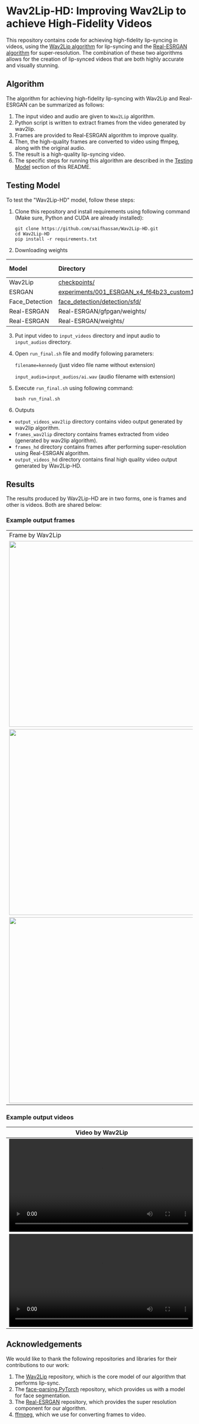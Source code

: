 # Wav2Lip-HD: Improving Wav2Lip to achieve High-Fidelity Videos

This repository contains code for achieving high-fidelity lip-syncing in videos, using the [Wav2Lip algorithm](https://github.com/Rudrabha/Wav2Lip) for lip-syncing and the [Real-ESRGAN algorithm](https://github.com/xinntao/Real-ESRGAN) for super-resolution. The combination of these two algorithms allows for the creation of lip-synced videos that are both highly accurate and visually stunning.

## Algorithm

The algorithm for achieving high-fidelity lip-syncing with Wav2Lip and Real-ESRGAN can be summarized as follows:

1. The input video and audio are given to `Wav2Lip` algorithm.
2. Python script is written to extract frames from the video generated by wav2lip.
3. Frames are provided to Real-ESRGAN algorithm to improve quality.
4. Then, the high-quality frames are converted to video using ffmpeg, along with the original audio.
5. The result is a high-quality lip-syncing video.
6. The specific steps for running this algorithm are described in the [Testing Model](https://github.com/saifhassan/Wav2Lip-HD#testing-model) section of this README.

## Testing Model

To test the "Wav2Lip-HD" model, follow these steps:

1. Clone this repository and install requirements using following command (Make sure, Python and CUDA are already installed):

    ```
    git clone https://github.com/saifhassan/Wav2Lip-HD.git
    cd Wav2Lip-HD
    pip install -r requirements.txt
    ```
    
2. Downloading weights

| Model        | Directory           | Download Link  |
| :------------- |:-------------| :-----:|
| Wav2Lip           | [checkpoints/](https://github.com/saifhassan/Wav2Lip-HD/tree/main/checkpoints)   | [Link](https://drive.google.com/drive/folders/1tB_uz-TYMePRMZzrDMdShWUZZ0JK3SIZ?usp=sharing) |
| ESRGAN            | [experiments/001_ESRGAN_x4_f64b23_custom16k_500k_B16G1_wandb/models/](https://github.com/saifhassan/Wav2Lip-HD/tree/main/experiments/001_ESRGAN_x4_f64b23_custom16k_500k_B16G1_wandb/models) | [Link](https://drive.google.com/file/d/1Al8lEpnx2K-kDX7zL2DBcAuDnSKXACPb/view?usp=sharing) |
| Face_Detection    | [face_detection/detection/sfd/](https://github.com/saifhassan/Wav2Lip-HD/tree/main/face_detection/detection/sfd) | [Link](https://drive.google.com/file/d/1uNLYCPFFmO-og3WSHyFytJQLLYOwH5uY/view?usp=sharing) |
| Real-ESRGAN       | Real-ESRGAN/gfpgan/weights/   | [Link](https://drive.google.com/drive/folders/1BLx6aMpHgFt41fJ27_cRmT8bt53kVAYG?usp=sharing) |
| Real-ESRGAN       | Real-ESRGAN/weights/          | [Link](https://drive.google.com/file/d/1qNIf8cJl_dQo3ivelPJVWFkApyEAGnLi/view?usp=sharing) |


3. Put input video to `input_videos` directory and input audio to `input_audios` directory.
4. Open `run_final.sh` file and modify following parameters:
 
     `filename=kennedy` (just video file name without extension)
     
     `input_audio=input_audios/ai.wav` (audio filename with extension)

5. Execute `run_final.sh` using following command:

    ```
    bash run_final.sh
    ```
    
6. Outputs

- `output_videos_wav2lip` directory contains video output generated by wav2lip algorithm.
- `frames_wav2lip` directory contains frames extracted from video (generated by wav2lip algorithm).
- `frames_hd` directory contains frames after performing super-resolution using Real-ESRGAN algorithm.
- `output_videos_hd` directory contains final high quality video output generated by Wav2Lip-HD.


## Results
The results produced by Wav2Lip-HD are in two forms, one is frames and other is videos. Both are shared below:

### Example output frames </summary>
<table>
  <tr>
    <td>Frame by Wav2Lip</td>
     <td>Optimized Frame</td>
  </tr>
  <tr>
    <td><img src="examples/1_low.jpg" width=500></td>
    <td><img src="examples/1_hd.jpg" width=500></td>
  </tr>
    <tr>
    <td><img src="examples/kennedy_low.jpg" width=500></td>
    <td><img src="examples/kennedy_hd.jpg" width=500></td>
  </tr>

  </tr>
    <tr>
    <td><img src="examples/mona_low.jpg" width=500></td>
    <td><img src="examples/mona_hd.jpg" width=500></td>
  </tr>
 </table>
 </Details>

 ### Example output videos
    
 | Video by Wav2Lip  | Optimized Video |
| ------------- | ------------- |
| <video src="https://user-images.githubusercontent.com/11873763/229389410-56d96244-8c67-4add-a43e-a4900aa9db88.mp4" width="500">  | <video src="https://user-images.githubusercontent.com/11873763/229389414-d5cb6d33-7772-47a7-b829-9e3d5c3945a1.mp4" width="500">|
| <video src="https://user-images.githubusercontent.com/11873763/229389751-507669f1-7772-4863-ab23-8df7f206a065.mp4" width="500">  | <video src="https://user-images.githubusercontent.com/11873763/229389962-5373b765-ce3a-4af2-bd6a-8be8543ee933.mp4" width="500">|

## Acknowledgements

We would like to thank the following repositories and libraries for their contributions to our work:

1. The [Wav2Lip](https://github.com/Rudrabha/Wav2Lip) repository, which is the core model of our algorithm that performs lip-sync.
2. The [face-parsing.PyTorch](https://github.com/zllrunning/face-parsing.PyTorch) repository, which provides us with a model for face segmentation.
3. The [Real-ESRGAN](https://github.com/xinntao/Real-ESRGAN) repository, which provides the super resolution component for our algorithm.
4. [ffmpeg](https://ffmpeg.org), which we use for converting frames to video.


















    


